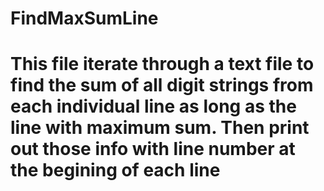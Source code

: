 # FindMaxSumLine
# This file iterate through a text file to find the sum of all digit strings from each individual line as long as the line with maximum sum. Then print out those info with line number at the begining of each line
